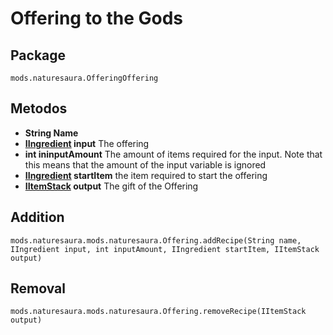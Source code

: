 # Offering to the Gods

## Package
```zenscript
mods.naturesaura.OfferingOffering
```

## Metodos
- **String Name**
- **[IIngredient](/Vanilla/Variable_Types/IIngredient) input** The offering
- **int ininputAmount** The amount of items required for the input. Note that this means that the amount of the input variable is ignored
- **[IIngredient](/Vanilla/Variable_Types/IIngredient) startItem** the item required to start the offering
- **[IItemStack](/Vanilla/Items/IItemStack) output** The gift of the Offering

## Addition

```zenscript
mods.naturesaura.mods.naturesaura.Offering.addRecipe(String name, IIngredient input, int inputAmount, IIngredient startItem, IItemStack output)
```

## Removal

```zenscript
mods.naturesaura.mods.naturesaura.Offering.removeRecipe(IItemStack output)
```